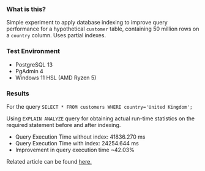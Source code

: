 ### What is this?
Simple experiment to apply database indexing to improve query performance for a hypothetical `customer` table, containing 50 million rows on a `country` column. Uses partial indexes.

### Test Environment
- PostgreSQL 13
- PgAdmin 4
- Windows 11 HSL (AMD Ryzen 5)

### Results

For the query `SELECT * FROM customers WHERE country='United Kingdom';`

Using `EXPLAIN ANALYZE` query for obtaining actual run-time statistics on the required statement before and after indexing.

- Query Execution Time without index: 41836.270 ms
- Query Execution Time with index: 24254.644 ms
- Improvement in query execution time ~42.03%

Related article can be found <a href="https://dev.to/karishmashukla/how-to-improve-the-performance-of-your-database-by-indexing-large-tables-1j17">here.</a>
